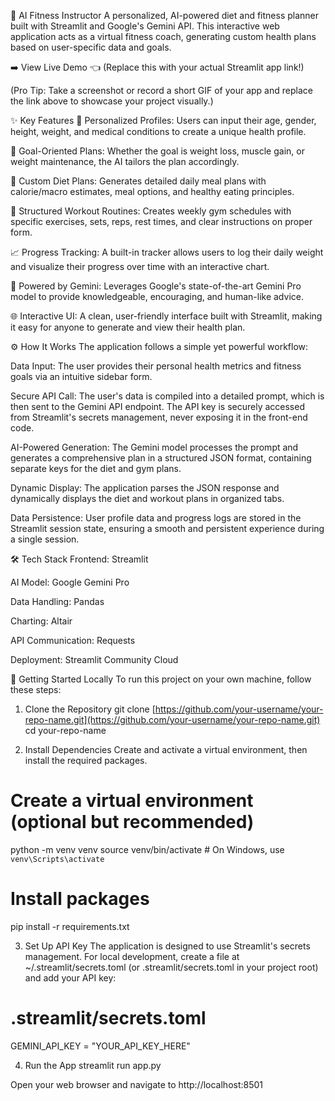 🤖 AI Fitness Instructor
A personalized, AI-powered diet and fitness planner built with Streamlit and Google's Gemini API. This interactive web application acts as a virtual fitness coach, generating custom health plans based on user-specific data and goals.

➡️ View Live Demo 👈 (Replace this with your actual Streamlit app link!)

(Pro Tip: Take a screenshot or record a short GIF of your app and replace the link above to showcase your project visually.)

✨ Key Features
👤 Personalized Profiles: Users can input their age, gender, height, weight, and medical conditions to create a unique health profile.

🎯 Goal-Oriented Plans: Whether the goal is weight loss, muscle gain, or weight maintenance, the AI tailors the plan accordingly.

🥗 Custom Diet Plans: Generates detailed daily meal plans with calorie/macro estimates, meal options, and healthy eating principles.

💪 Structured Workout Routines: Creates weekly gym schedules with specific exercises, sets, reps, rest times, and clear instructions on proper form.

📈 Progress Tracking: A built-in tracker allows users to log their daily weight and visualize their progress over time with an interactive chart.

🤖 Powered by Gemini: Leverages Google's state-of-the-art Gemini Pro model to provide knowledgeable, encouraging, and human-like advice.

🌐 Interactive UI: A clean, user-friendly interface built with Streamlit, making it easy for anyone to generate and view their health plan.

⚙️ How It Works
The application follows a simple yet powerful workflow:

Data Input: The user provides their personal health metrics and fitness goals via an intuitive sidebar form.

Secure API Call: The user's data is compiled into a detailed prompt, which is then sent to the Gemini API endpoint. The API key is securely accessed from Streamlit's secrets management, never exposing it in the front-end code.

AI-Powered Generation: The Gemini model processes the prompt and generates a comprehensive plan in a structured JSON format, containing separate keys for the diet and gym plans.

Dynamic Display: The application parses the JSON response and dynamically displays the diet and workout plans in organized tabs.

Data Persistence: User profile data and progress logs are stored in the Streamlit session state, ensuring a smooth and persistent experience during a single session.

🛠️ Tech Stack
Frontend: Streamlit

AI Model: Google Gemini Pro

Data Handling: Pandas

Charting: Altair

API Communication: Requests

Deployment: Streamlit Community Cloud

🚀 Getting Started Locally
To run this project on your own machine, follow these steps:

1. Clone the Repository
git clone [https://github.com/your-username/your-repo-name.git](https://github.com/your-username/your-repo-name.git)
cd your-repo-name

2. Install Dependencies
Create and activate a virtual environment, then install the required packages.

# Create a virtual environment (optional but recommended)
python -m venv venv
source venv/bin/activate  # On Windows, use `venv\Scripts\activate`

# Install packages
pip install -r requirements.txt

3. Set Up API Key
The application is designed to use Streamlit's secrets management. For local development, create a file at ~/.streamlit/secrets.toml (or .streamlit/secrets.toml in your project root) and add your API key:

# .streamlit/secrets.toml
GEMINI_API_KEY = "YOUR_API_KEY_HERE"

4. Run the App
streamlit run app.py

Open your web browser and navigate to http://localhost:8501
